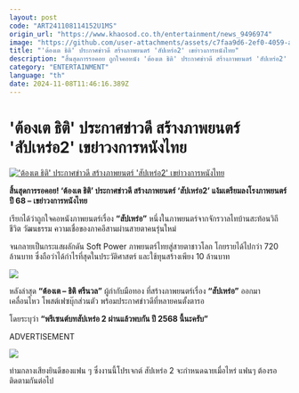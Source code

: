 ```yaml
---
layout: post
code: "ART241108114152U1MS"
origin_url: "https://www.khaosod.co.th/entertainment/news_9496974"
image: "https://github.com/user-attachments/assets/c7faa9d6-2ef0-4059-a646-9454feb84a6c"
title: "'ต้องเต ธิติ' ประกาศข่าวดี สร้างภาพยนตร์ 'สัปเหร่อ2' เขย่าวงการหนังไทย"
description: "สิ้นสุดการรอคอย ถูกใจคอหนัง 'ต้องเต ธิติ' ประกาศข่าวดี สร้างภาพยนตร์ 'สัปเหร่อ2' แง้มเตรียมลงโรงภาพยนตร์ปี 68 - เขย่าวงการหนังไทย"
category: "ENTERTAINMENT"
language: "th"
date: 2024-11-08T11:46:16.389Z
---
```


# 'ต้องเต ธิติ' ประกาศข่าวดี สร้างภาพยนตร์ 'สัปเหร่อ2' เขย่าวงการหนังไทย

[!['ต้องเต ธิติ' ประกาศข่าวดี สร้างภาพยนตร์ 'สัปเหร่อ2' เขย่าวงการหนังไทย](https://www.khaosod.co.th/wpapp/uploads/2024/11/movie081167-2.jpg "'ต้องเต ธิติ' ประกาศข่าวดี สร้างภาพยนตร์ 'สัปเหร่อ2' เขย่าวงการหนังไทย")](https://www.khaosod.co.th/wpapp/uploads/2024/11/movie081167-2.jpg)

**สิ้นสุดการรอคอย! ‘ต้องเต ธิติ’ ประกาศข่าวดี สร้างภาพยนตร์ ‘สัปเหร่อ2’ แง้มเตรียมลงโรงภาพยนตร์ปี 68 – เขย่าวงการหนังไทย**

เรียกได้ว่าถูกใจคอหนังภาพยนตร์เรื่อง **“สัปเหร่อ”** หนึ่งในภาพยนตร์จากจักรวาลไทบ้านสะท้อนวิถีชีวิต วัฒนธรรม ความเชื่อของภาคอีสานผ่านสายตาคนรุ่นใหม่

จนกลายเป็นกระแสผลักดัน Soft Power ภาพยนตร์ไทยสู่สายตาชาวโลก โกยรายได้ไปกว่า 720 ล้านบาท ซึ่งถือว่าได้กำไรที่สุดในประวัติศาสตร์ และใช้ทุนสร้างเพียง 10 ล้านบาท

[![](https://www.khaosod.co.th/wpapp/uploads/2024/11/movie081167-5.jpg)](https://www.khaosod.co.th/wpapp/uploads/2024/11/movie081167-5.jpg)

หลังล่าสุด **“ต้องเต – ธิติ ศรีนวล”** ผู้กำกับมือทอง ที่สร้างภาพยนตร์เรื่อง **“สัปเหร่อ”** ออกมาเคลื่อนไหว โพสต์เฟซบุ๊กส่วนตัว พร้อมประกาศข่าวดีที่หลายคนตั้งตารอ

โดยระบุว่า **“พรีเซนต์บทสัปเหร่อ 2 ผ่านแล้วพบกัน ปี 2568 นี้นะครับ”**

ADVERTISEMENT

[![](https://www.khaosod.co.th/wpapp/uploads/2024/11/movie081167-4.jpg)](https://www.khaosod.co.th/wpapp/uploads/2024/11/movie081167-4.jpg)

ท่ามกลางเสียงยินดีของแฟน ๆ ซึ่งงานนี้โปรเจกต์ สัปเหร่อ 2 จะกำหนดฉายเมื่อไหร่ แฟนๆ ต้องรอติดตามกันต่อไป





